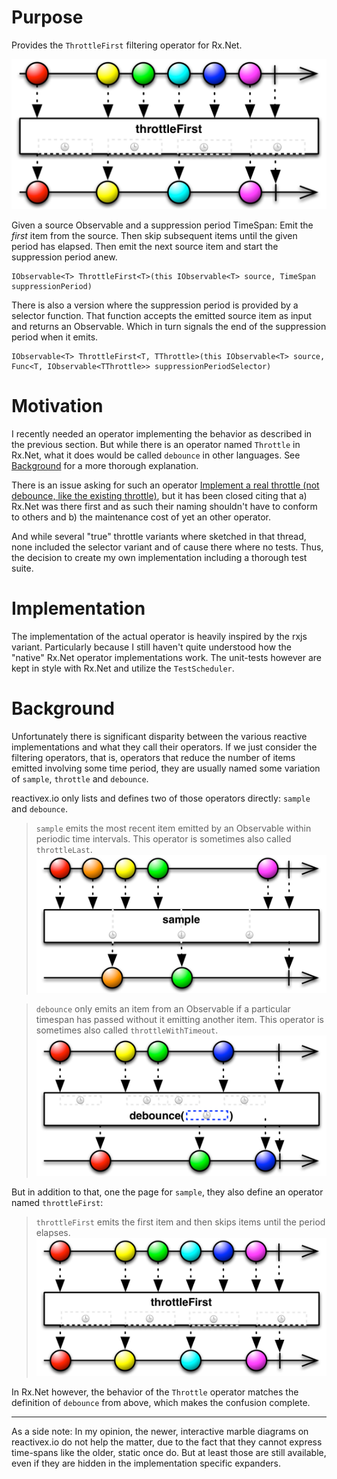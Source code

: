 # Purpose

Provides the `ThrottleFirst` filtering operator for Rx.Net.

![marble-throttlefirst](https://raw.githubusercontent.com/penenkel/RxNet.ThrottleFirst/master/assets/throttleFirst.png)

Given a source Observable and a suppression period TimeSpan: Emit the _first_ item from the source. Then skip subsequent items until the given period has elapsed. Then emit the next source item and start the suppression period anew.
```
IObservable<T> ThrottleFirst<T>(this IObservable<T> source, TimeSpan suppressionPeriod)
```

There is also a version where the suppression period is provided by a selector function. That function accepts the emitted source item as input and returns an Observable. Which in turn signals the end of the suppression period when it emits.
```
IObservable<T> ThrottleFirst<T, TThrottle>(this IObservable<T> source, Func<T, IObservable<TThrottle>> suppressionPeriodSelector)
```

# Motivation

I recently needed an operator implementing the behavior as described in the previous section. But while there is an operator named `Throttle` in Rx.Net, what it does would be called `debounce` in other languages. See [Background](#Background) for a more thorough explanation.

There is an issue asking for such an operator [Implement a real throttle (not debounce, like the existing throttle)](https://github.com/dotnet/reactive/issues/395), but it has been closed citing that a) Rx.Net was there first and as such their naming shouldn't have to conform to others and b) the maintenance cost of yet an other operator.

And while several "true" throttle variants where sketched in that thread, none included the selector variant and of cause there where no tests. Thus, the decision to create my own implementation including a thorough test suite.

# Implementation

The implementation of the actual operator is heavily inspired by the rxjs variant. Particularly because I still haven't quite understood how the "native" Rx.Net operator implementations work.
The unit-tests however are kept in style with Rx.Net and utilize the `TestScheduler`.

# Background

Unfortunately there is significant disparity between the various reactive implementations and what they call their operators. If we just consider the filtering operators, that is,  operators that reduce the number of items emitted involving some time period, they are usually named some variation of `sample`, `throttle` and `debounce`.

reactivex.io only lists and defines two of those operators directly: `sample` and `debounce`.  

> `sample` emits the most recent item emitted by an Observable within periodic time intervals. This operator is sometimes also called `throttleLast`.
![marble-sample](https://raw.githubusercontent.com/penenkel/RxNet.ThrottleFirst/master/assets/sample.png)

> `debounce` only emits an item from an Observable if a particular timespan has passed without it emitting another item. This operator is sometimes also called `throttleWithTimeout`.
![marble-debounce](https://raw.githubusercontent.com/penenkel/RxNet.ThrottleFirst/master/assets/debounce.png)


But in addition to that, one the page for `sample`, they also define an operator named `throttleFirst`:

> `throttleFirst` emits the first item and then skips items until the period elapses.
![marble-throttlefirst](https://raw.githubusercontent.com/penenkel/RxNet.ThrottleFirst/master/assets/throttleFirst.png)




In Rx.Net however, the behavior of the `Throttle` operator matches the definition of `debounce` from above, which makes the confusion complete.

---

As a side note: In my opinion, the newer, interactive marble diagrams on reactivex.io do not help the matter, due to the fact that they cannot express time-spans like the older, static once do. But at least those are still available, even if they are hidden in the implementation specific expanders.





